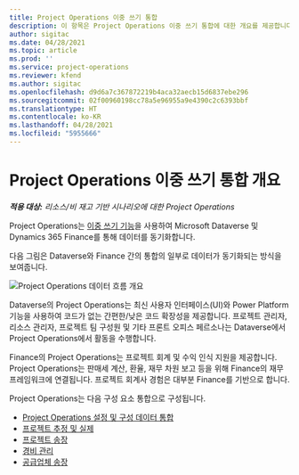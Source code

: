 ```yaml
---
title: Project Operations 이중 쓰기 통합
description: 이 항목은 Project Operations 이중 쓰기 통합에 대한 개요를 제공합니다.
author: sigitac
ms.date: 04/28/2021
ms.topic: article
ms.prod: ''
ms.service: project-operations
ms.reviewer: kfend
ms.author: sigitac
ms.openlocfilehash: d9d6a7c367872219b4aca32aecb15d6837ebe296
ms.sourcegitcommit: 02f00960198cc78a5e96955a9e4390c2c6393bbf
ms.translationtype: HT
ms.contentlocale: ko-KR
ms.lasthandoff: 04/28/2021
ms.locfileid: "5955666"
---
```

# <a name="project-operations-dual-write-integration-overview"></a>Project Operations 이중 쓰기 통합 개요

_**적용 대상:** 리소스/비 재고 기반 시나리오에 대한 Project Operations_

Project Operations는 [이중 쓰기 기능](/dynamics365/fin-ops-core/dev-itpro/data-entities/dual-write/dual-write-home-page)을 사용하여 Microsoft Dataverse 및 Dynamics 365 Finance를 통해 데이터를 동기화합니다.

다음 그림은 Dataverse와 Finance 간의 통합의 일부로 데이터가 동기화되는 방식을 보여줍니다.

![Project Operations 데이터 흐름 개요](./media/ProjectOperationsFlows.jpg)

Dataverse의 Project Operations는 최신 사용자 인터페이스(UI)와 Power Platform 기능을 사용하여 코드가 없는 간편한/낮은 코드 확장성을 제공합니다. 프로젝트 관리자, 리소스 관리자, 프로젝트 팀 구성원 및 기타 프론트 오피스 페르소나는 Dataverse에서 Project Operations에서 활동을 수행합니다.

Finance의 Project Operations는 프로젝트 회계 및 수익 인식 지원을 제공합니다. Project Operations는 판매세 계산, 환율, 재무 차원 보고 등을 위해 Finance의 재무 프레임워크에 연결됩니다. 프로젝트 회계사 경험은 대부분 Finance를 기반으로 합니다.

Project Operations는 다음 구성 요소 통합으로 구성됩니다.


- [Project Operations 설정 및 구성 데이터 통합](resource-dual-write-setup-integration.md) 
- [프로젝트 추정 및 실제](resource-dual-write-estimates-actuals.md)
- [프로젝트 송장](resource-dual-write-project-invoice.md)
- [경비 관리](resource-dual-write-expense.md)
- [공급업체 송장](resource-dual-write-vendor-invoice.md)
